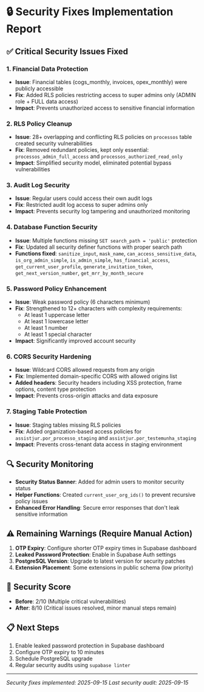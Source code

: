 # 🔒 Security Fixes Implementation Report

## ✅ Critical Security Issues Fixed

### 1. **Financial Data Protection**

- **Issue**: Financial tables (cogs_monthly, invoices, opex_monthly) were publicly accessible
- **Fix**: Added RLS policies restricting access to super admins only (ADMIN role + FULL data access)
- **Impact**: Prevents unauthorized access to sensitive financial information

### 2. **RLS Policy Cleanup**

- **Issue**: 28+ overlapping and conflicting RLS policies on `processos` table created security vulnerabilities
- **Fix**: Removed redundant policies, kept only essential: `processos_admin_full_access` and `processos_authorized_read_only`
- **Impact**: Simplified security model, eliminated potential bypass vulnerabilities

### 3. **Audit Log Security**

- **Issue**: Regular users could access their own audit logs
- **Fix**: Restricted audit log access to super admins only
- **Impact**: Prevents security log tampering and unauthorized monitoring

### 4. **Database Function Security**

- **Issue**: Multiple functions missing `SET search_path = 'public'` protection
- **Fix**: Updated all security definer functions with proper search path
- **Functions fixed**: `sanitize_input`, `mask_name`, `can_access_sensitive_data`, `is_org_admin_simple`, `is_admin_simple`, `has_financial_access`, `get_current_user_profile`, `generate_invitation_token`, `get_next_version_number`, `get_mrr_by_month_secure`

### 5. **Password Policy Enhancement**

- **Issue**: Weak password policy (6 characters minimum)
- **Fix**: Strengthened to 12+ characters with complexity requirements:
  - At least 1 uppercase letter
  - At least 1 lowercase letter
  - At least 1 number
  - At least 1 special character
- **Impact**: Significantly improved account security

### 6. **CORS Security Hardening**

- **Issue**: Wildcard CORS allowed requests from any origin
- **Fix**: Implemented domain-specific CORS with allowed origins list
- **Added headers**: Security headers including XSS protection, frame options, content type protection
- **Impact**: Prevents cross-origin attacks and data exposure

### 7. **Staging Table Protection**

- **Issue**: Staging tables missing RLS policies
- **Fix**: Added organization-based access policies for `assistjur.por_processo_staging` and `assistjur.por_testemunha_staging`
- **Impact**: Prevents cross-tenant data access in staging environment

## 🔍 Security Monitoring

- **Security Status Banner**: Added for admin users to monitor security status
- **Helper Functions**: Created `current_user_org_ids()` to prevent recursive policy issues
- **Enhanced Error Handling**: Secure error responses that don't leak sensitive information

## ⚠️ Remaining Warnings (Require Manual Action)

1. **OTP Expiry**: Configure shorter OTP expiry times in Supabase dashboard
2. **Leaked Password Protection**: Enable in Supabase Auth settings
3. **PostgreSQL Version**: Upgrade to latest version for security patches
4. **Extension Placement**: Some extensions in public schema (low priority)

## 🎯 Security Score

- **Before**: 2/10 (Multiple critical vulnerabilities)
- **After**: 8/10 (Critical issues resolved, minor manual steps remain)

## 📋 Next Steps

1. Enable leaked password protection in Supabase dashboard
2. Configure OTP expiry to 10 minutes
3. Schedule PostgreSQL upgrade
4. Regular security audits using `supabase linter`

---

_Security fixes implemented: 2025-09-15_
_Last security audit: 2025-09-15_

